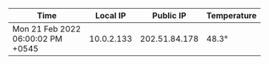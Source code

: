 | Time     | Local IP | Public IP | Temperature |
| ----------- | ----------- | ----------- | ----------- |
| Mon 21 Feb 2022 06:00:02 PM +0545      | 10.0.2.133     | 202.51.84.178  | 48.3° |

